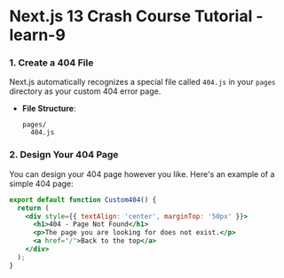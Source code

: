 # Next.js 13 Crash Course Tutorial - learn-9

### 1. Create a 404 File

Next.js automatically recognizes a special file called `404.js` in your `pages` directory as your custom 404 error page.

- **File Structure**:

  ```
  pages/
    404.js
  ```

### 2. Design Your 404 Page

You can design your 404 page however you like. Here's an example of a simple 404 page:

  ```jsx
  export default function Custom404() {
    return (
      <div style={{ textAlign: 'center', marginTop: '50px' }}>
        <h1>404 - Page Not Found</h1>
        <p>The page you are looking for does not exist.</p>
        <a href="/">Back to the top</a>
      </div>
    );
  }
  ```
